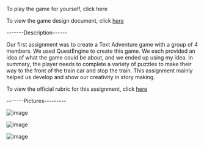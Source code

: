 To play the game for yourself, click here

To view the game design document, click [here](https://drive.google.com/file/d/1nB2fVL3CQoJQaBMoPhpwND-GOVYExy64/view?usp=sharing)

-------Description------

Our first assignment was to create a Text Adventure game with a group of 4 members. We used QuestEngine to create this game. We each provided an idea of what the game could be about, and we ended up using my idea. In summary, the player needs to complete a variety of puzzles to make their way to the front of the train car and stop the train. This assignment mainly helped us develop and show our creativity in story making.

To view the official rubric for this assignment, click [here](https://drive.google.com/file/d/14-QvGUY592K1NMeHJe-JzQhRkIcQDC_X/view?usp=sharing)

-------Pictures---------

![image](https://github.com/MichaelBoelens37/CSDS290-Homeworks/assets/112408082/2f49446d-4970-4c0d-bbf9-fe95efad83f6)

![image](https://github.com/MichaelBoelens37/CSDS290-Homeworks/assets/112408082/63a22dc3-e579-4cb4-9e39-25279574ad57)

![image](https://github.com/MichaelBoelens37/CSDS290-Homeworks/assets/112408082/47ca03a3-74c6-487c-afb7-e0e3ddea4ad4)

